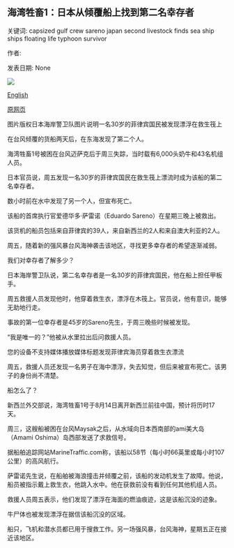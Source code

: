 ## 海湾牲畜1：日本从倾覆船上找到第二名幸存者

关键词: capsized gulf crew sareno japan second livestock finds sea ship ships floating life typhoon survivor

作者: 

发表日期: None

![](https://ichef.bbci.co.uk/news/1024/branded_news/77C8/production/_114246603_hi063166588.jpg)

[English](Gulf%20Livestock%201%3A%20Japan%20finds%20second%20survivor%20from%20capsized%20ship.md)

[原网页](https://www.bbc.com/news/world-asia-54030073)

图片版权日本海岸警卫队图片说明一名30岁的菲律宾国民被发现漂浮在救生筏上

在台风倾覆的货船两天后，在东海发现了第二个人。

海湾牲畜1号被困在台风迈萨克后于周三失踪，当时载有6,000头奶牛和43名机组人员。

日本官员说，周五发现一名30岁的菲律宾国民在救生筏上漂流时成为该船的第二名幸存者。

数小时前在水中发现了另一个人，但宣布死亡。

该船的首席执行官爱德华多·萨雷诺（Eduardo Sareno）在星期三晚上被救出。

该货机的船员包括来自菲律宾的39人，来自新西兰的2人和来自澳大利亚的2人。

周五，随着新的强风暴台风海神袭击该地区，寻找更多幸存者的希望逐渐减弱。

我们对幸存者了解多少？

日本海岸警卫队说，第二名幸存者是一名30岁的菲律宾国民，他在船上担任甲板手。

周五救援人员发现他时，他穿着救生衣，漂浮在木筏上。官员说，他有意识，能够无助地行走。

事故的第一位幸存者是45岁的Sareno先生，于周三晚些时候被发现。

“我是唯一的？”他被从水里拉出后问救援人员。

您的设备不支持媒体播放媒体标题发现菲律宾海员穿着救生衣漂流

周五，救援人员还发现一名男子在海中漂浮，失去知觉，但后来被宣布死亡。该男子的身份尚不清楚。

船怎么了？

新西兰外交部说，海湾牲畜1号于8月14日离开新西兰前往中国，预计将历时17天。

周三，这艘船被困在台风Maysak之后，从水域向日本西南部的ami美大岛（Amami Oshima）岛西部发送了求救信号。

据船舶追踪网站MarineTraffic.com称，该船以58节（每小时66英里或每小时107公里）的高风航行。

萨雷诺先生说，在船舶被海浪撞击并倾覆之前，该船的发动机发生了故障。他说，船员被指示戴上救生衣，他跳入水中。他在获救前没有看到任何其他机组人员。

救援人员周五表示，他们发现了漂浮在海面的燃油痕迹，这是该船沉没的迹象。

牛尸体也被发现漂浮在据信该船沉没的区域。

船只，飞机和潜水员都已用于搜救工作。另一场强风暴，台风海神，星期五正在接近该地区。